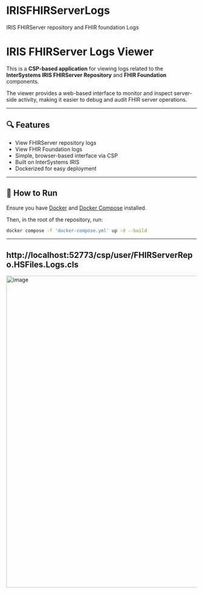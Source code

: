 # IRISFHIRServerLogs
IRIS FHIRServer repository and FHIR foundation Logs
# IRIS FHIRServer Logs Viewer

This is a **CSP-based application** for viewing logs related to the **InterSystems IRIS FHIRServer Repository** and **FHIR Foundation** components.

The viewer provides a web-based interface to monitor and inspect server-side activity, making it easier to debug and audit FHIR server operations.

---

## 🔍 Features

- View FHIRServer repository logs
- View FHIR Foundation logs
- Simple, browser-based interface via CSP
- Built on InterSystems IRIS
- Dockerized for easy deployment

---

## 🚀 How to Run

Ensure you have [Docker](https://docs.docker.com/get-docker/) and [Docker Compose](https://docs.docker.com/compose/install/) installed.

Then, in the root of the repository, run:

```bash
docker compose -f 'docker-compose.yml' up -d --build
```
---
http://localhost:52773/csp/user/FHIRServerRepo.HSFiles.Logs.cls
----
<img width="1919" height="824" alt="image" src="https://github.com/user-attachments/assets/66298c28-6522-4b7c-8615-08d8ba422a91" />
